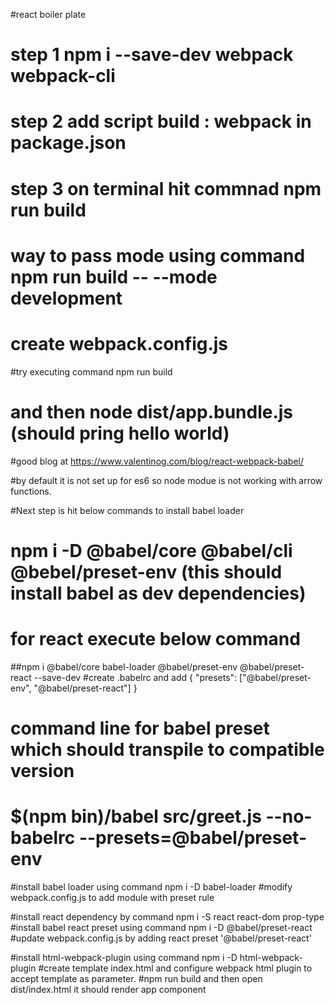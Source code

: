#react boiler plate
# step 1 npm i --save-dev webpack webpack-cli
# step 2 add script build : webpack in package.json
# step 3 on terminal hit commnad npm run build
# way to pass mode using command npm run build -- --mode development
# create webpack.config.js

#try executing command npm run build
# and then node dist/app.bundle.js (should pring hello world)

#good blog at https://www.valentinog.com/blog/react-webpack-babel/

#by default it is not set up for es6 so node modue is not working with arrow functions.

#Next step is hit below commands to install babel loader 

# npm i -D @babel/core @babel/cli @bebel/preset-env (this should install babel as dev dependencies)

# for react execute below command
##npm i @babel/core babel-loader @babel/preset-env @babel/preset-react --save-dev
#create .babelrc and add {
  "presets": ["@babel/preset-env", "@babel/preset-react"]
}

# command line for babel preset which should transpile to compatible version
# $(npm bin)/babel src/greet.js --no-babelrc --presets=@babel/preset-env 

#install babel loader using command npm i -D babel-loader
#modify webpack.config.js to add module with preset rule

#install react dependency by command npm i -S react react-dom prop-type
#install babel react preset using command npm i -D @babel/preset-react
#update webpack.config.js by adding react preset '@babel/preset-react'

#install html-webpack-plugin using command npm i -D html-webpack-plugin
#create template index.html and configure webpack html plugin to accept template as parameter.
#npm run build and then open dist/index.html it should render app component